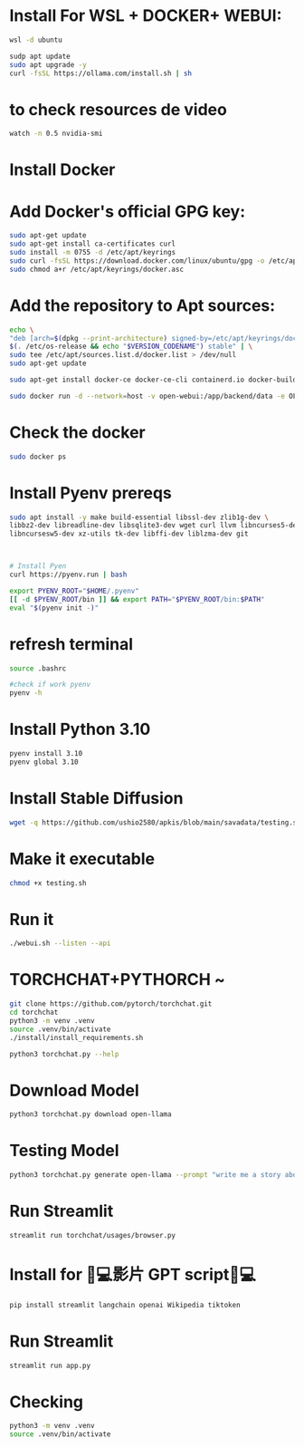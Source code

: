 
# Install For WSL + DOCKER+ WEBUI:

```bash
wsl -d ubuntu
```
```bash
sudp apt update
sudo apt upgrade -y
curl -fsSL https://ollama.com/install.sh | sh
```

# to check resources de video
```bash
watch -n 0.5 nvidia-smi
```

# Install Docker
# Add Docker's official GPG key:

```bash
sudo apt-get update
sudo apt-get install ca-certificates curl
sudo install -m 0755 -d /etc/apt/keyrings
sudo curl -fsSL https://download.docker.com/linux/ubuntu/gpg -o /etc/apt/keyrings/docker.asc
sudo chmod a+r /etc/apt/keyrings/docker.asc
```


# Add the repository to Apt sources:
```bash
echo \
"deb [arch=$(dpkg --print-architecture) signed-by=/etc/apt/keyrings/docker.asc] https://download.docker.com/linux/ubuntu \
$(. /etc/os-release && echo "$VERSION_CODENAME") stable" | \
sudo tee /etc/apt/sources.list.d/docker.list > /dev/null
sudo apt-get update
```
```bash
sudo apt-get install docker-ce docker-ce-cli containerd.io docker-buildx-plugin docker-compose-plugin
```
```bash
sudo docker run -d --network=host -v open-webui:/app/backend/data -e OLLAMA_BASE_URL=http://127.0.0.1:11434 --name open-webui --restart always ghcr.io/open-webui/open-webui:main
```

# Check the docker
```bash
sudo docker ps
```


# Install Pyenv prereqs
```bash
sudo apt install -y make build-essential libssl-dev zlib1g-dev \
libbz2-dev libreadline-dev libsqlite3-dev wget curl llvm libncurses5-dev \
libncursesw5-dev xz-utils tk-dev libffi-dev liblzma-dev git
```


```bash


# Install Pyen
curl https://pyenv.run | bash
```

```bash
export PYENV_ROOT="$HOME/.pyenv"
[[ -d $PYENV_ROOT/bin ]] && export PATH="$PYENV_ROOT/bin:$PATH"
eval "$(pyenv init -)"
```


# refresh terminal
```bash
source .bashrc
```
```bash
#check if work pyenv
pyenv -h
```


# Install Python 3.10

```bash
pyenv install 3.10
pyenv global 3.10
```
# Install Stable Diffusion
```bash
wget -q https://github.com/ushio2580/apkis/blob/main/savadata/testing.sh
```

# Make it executable
```bash
chmod +x testing.sh
```


# Run it
```bash
./webui.sh --listen --api
```
# TORCHCHAT+PYTHORCH ~
```bash
git clone https://github.com/pytorch/torchchat.git
cd torchchat
python3 -m venv .venv
source .venv/bin/activate
./install/install_requirements.sh
```
```bash
python3 torchchat.py --help
```
# Download Model 
```bash
python3 torchchat.py download open-llama
```
# Testing Model
```bash
python3 torchchat.py generate open-llama --prompt "write me a story about a boy and his bear"
```
# Run Streamlit
```bash
streamlit run torchchat/usages/browser.py
```

# Install for 🔎💻影片 GPT script🔎💻
```bash
pip install streamlit langchain openai Wikipedia tiktoken
```
# Run Streamlit
```bash
streamlit run app.py
```

# Checking
```bash
python3 -m venv .venv
source .venv/bin/activate
```

